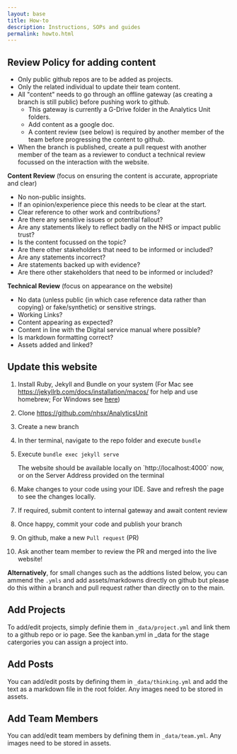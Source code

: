 ```yaml
---
layout: base
title: How-to
description: Instructions, SOPs and guides
permalink: howto.html
---
```


## Review Policy for adding content
- Only public github repos are to be added as projects.
- Only the related individual to update their team content.
- All "content" needs to go through an offline gateway (as creating a branch is still public) before pushing work to github.
  - This gateway is currently a G-Drive folder in the Analytics Unit folders.
  - Add content as a google doc.
  - A content review (see below) is required by another member of the team before progressing the content to github.
- When the branch is published, create a pull request with another member of the team as a reviewer to conduct a technical review focussed on the interaction with the website.

**Content Review** (focus on ensuring the content is accurate, appropriate and clear)
- No non-public insights.
- If an opinion/experience piece this needs to be clear at the start.
- Clear reference to other work and contributions?
- Are there any sensitive issues or potential fallout?
- Are any statements likely to reflect badly on the NHS or impact public trust?
- Is the content focussed on the topic?
- Are there other stakeholders that need to be informed or included?
- Are any statements incorrect?
- Are statements backed up with evidence?
- Are there other stakeholders that need to be informed or included?

**Technical Review** (focus on appearance on the website)
- No data (unless public {in which case reference data rather than copying} or fake/synthetic) or sensitive strings. 
- Working Links?
- Content appearing as expected?
- Content in line with the Digital service manual where possible?
- Is markdown formatting correct?
- Assets added and linked?

## Update this website

1. Install Ruby, Jekyll and Bundle on your system (For Mac see <https://jekyllrb.com/docs/installation/macos/> for help and use homebrew; For Windows see [here](https://idratherbewriting.com/documentation-theme-jekyll/mydoc_install_jekyll_on_windows.html))
2. Clone <https://github.com/nhsx/AnalyticsUnit>
2. Create a new branch
3. In ther terminal, navigate to the repo folder and execute `bundle`
4. Execute `bundle exec jekyll serve`
   
      <div class="alert alert-success" role="alert">
        The website should be available locally on `http://localhost:4000` now, or on the Server Address provided on the terminal
      </div>
   
5. Make changes to your code using your IDE.  Save and refresh the page to see the changes locally.
6. If required, submit content to internal gateway and await content review
7. Once happy, commit your code and publish your branch
8. On github, make a new `Pull request` (PR)
9. Ask another team member to review the PR and merged into the live website!

**Alternatively**, for small changes such as the addtions listed below, you can ammend the `.ymls` and add assets/markdowns directly on github but please do this within a branch and pull request rather than directly on to the main.

## Add Projects

To add/edit projects, simply definie them in `_data/project.yml` and link them to a github repo or io page.  See the kanban.yml in _data for the stage catergories you can assign a project into.

## Add Posts

You can add/edit posts by defining them in `_data/thinking.yml` and add the text as a markdown file in the root folder.  Any images need to be stored in assets.  

## Add Team Members

You can add/edit team members by defining them in `_data/team.yml`.  Any images need to be stored in assets.



